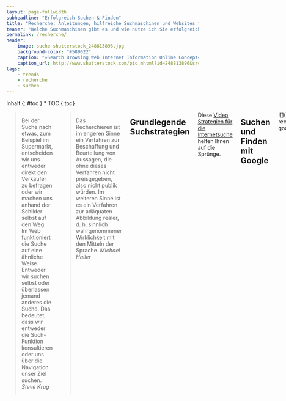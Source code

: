 ```yaml
---
layout: page-fullwidth
subheadline: "Erfolgreich Suchen & Finden"
title: "Recherche: Anleitungen, hilfreiche Suchmaschinen und Websites für die Recherche"
teaser: "Welche Suchmaschinen gibt es und wie nutze ich Sie erfolgreich? Wie filtere ich Suchanfragen bereits mit der Suchmaschine? Anleitungen, Tipps und Tricks für die erfolgreiche Suche."
permalink: /recherche/
header:
    image: suche-shutterstock_248813896.jpg
    background-color: "#589022"
    caption: "»Search Browsing Web Internet Information Online Concept« von Shutterstock"
    caption_url: http://www.shutterstock.com/pic.mhtml?id=248813896&src=id
tags:
    - trends
    - recherche
    - suchen
---
```

<div class="row">
<div class="medium-5 medium-push-7 columns" markdown="1">
<div class="panel radius" markdown="1">
Inhalt
{: #toc }
*  TOC
{:toc}
</div>
</div><!-- /.medium-5.columns -->


<div class="medium-7 medium-pull-5 columns" markdown="1">

> Bei der Suche nach etwas, zum Beispiel im Supermarkt, entscheiden wir uns entweder direkt den Verkäufer zu befragen oder wir machen uns anhand der Schilder selbst auf den Weg. Im Web funktioniert die Suche auf eine ähnliche Weise. Entweder wir suchen selbst oder überlassen jemand anderes die Suche. Das bedeutet, dass wir entweder die Such-Funktion konsultieren oder uns über die Navigation unser Ziel suchen. <cite>Steve Krug</cite>

> Das Recherchieren ist im engeren Sinne ein Verfahren zur Beschaffung und Beurteilung von Aussagen, die ohne dieses Verfahren nicht preisgegeben, also nicht publik würden. Im weiteren Sinne ist es ein Verfahren zur adäquaten Abbildung realer, d. h. sinnlich wahrgenommener Wirklichkeit mit den Mitteln der Sprache. <cite>Michael Haller</cite>


## Grundlegende Suchstrategien

Diese [Video Strategien für die Internetsuche][4] helfen Ihnen auf die Sprünge.




## Suchen und Finden mit Google

![]({{ site.urlimg }}text-recherche-google_logo_animation.gif)

Die Google-Suchmaske ist ein mächtiges Werkzeug, wenn man die wichtigsten Befehle bzw. Parameter kennt. Die Parameter müssen Sie sich nicht unbedingt auswendig können, dafür gibt es die [erweiterte Suche von Google mit mehr Suchoptionen][6].

Es schadet aber nicht ihrem Gedächtnis, wenn Sie es ein wenig trainieren. Ich bin mir sicher, Sie werden in ihrem Leben noch viel mit Google suchen und wenn Sie die Befehle kennen, erleichtert das unnötige Klickerei und spart Ihnen vor allem Zeit.




Begriffe erläutert Google, wenn Sie `definiere` plus einen Suchbegriff in die Suchmaske eingibt.

[definiere XHTML](http://www.google.de/search?q=definiere+xhtml)
{: .button.radius.info.tiny }


Mit Google können Sie auch gezielt *nur eine Website durchsuchen*. Geben Sie dazu `site:website-namen.de` plus Suchbegriffe ein. Der Paramter `site:` plus die Website-Domain befiehlt der Suchmaschine nur diese eine Domain zu durchsuchen.

Finden Sie auf Phlow z.B. nicht die Seminare für Journalismus, können Sie auf die Mithilfe von Google zurückgreifen. 

[site:phlow.de Seminare Journalismus Schreiben](http://www.google.de/search?q=site%3Aphlow.de+seminare+journalismus+schreiben)
{: .button.radius.info.tiny }


Mit `filetype:` sucht man gezielt nach Dateitypen. Möglich sind die Dateiendungen .pdf, .xls, .ps, .doc, .ppt oder .rtf.

[filetype:pdf social media umfrage](http://www.google.de/search?q=filetype%3Apdf+social+media+umfrage)
{: .button.radius.info.tiny }




Mit `intitle:` durchsuchen Sie gezielt den Titel eines Dokumentes nach einem Suchbegriff. Möchten Sie nach mehreren Begriffen suchen, tippen Sie `allintitle:` in die Suchmaske.

[intitle:netlabel](http://www.google.de/search?q=intitle%3Anetlabel)
{: .button.radius.info.tiny }

[allintitle:mp3 download musik](http://www.google.de/search?q=allintitle%3Amp3+download+musik)
{: .button.radius.info.tiny }

Mit `inurl:` durchsuchen Sie den Google-Index gezielt nach URL-Adressen.

[inurl:netaudio](http://www.google.de/search?hl=de&q=inurl%3Anetaudio)
{: .button.radius.info.tiny }


Über den Link Cache, unterhalb eines Suchergebnisses, ruft man eine von Google zwischengespeicherte Version der Webseite auf. Diese Funktion erlaubt oftmals den Aufruf bereits gelöschter Dokumente.




## Zeitraum der Google-Suche eingrenzen

Oft sucht man Nachrichten oder Dokumente, die in den letzten Stunden, Tagen oder Monaten stattgefunden haben oder erschienen sind. So will man zum Beispiel nach einem Sportereignis oder nach einer politischen Wahl, die Nachrichten der letzten 24 Stunden durchsuchen. Oder Sie recherchieren aktuelle Statistiken zur Verwendung von Social Media-Apps. 

Genau für diese Art von Recherche bietet Google die gezielte zeitliche Suche. Hierbei spielt der zeitliche Rahmen keine Rolle. Sie können die Suche sogar auf einen Zeitraum mit weniger als 24 Stunden begrenzen. Dazu nutzen Sie einfach den Parameter `as_qdr`, um den Zeitraum einzugrenzen.

Mit `as_qdr` können Sie drei Werte für die Suche maßschneidern. Das sind:

- `dnumber` - Anzahl vergangenener Tage (z.B.: d10)
- `wnumber` - Anzahl vergangenener Wochen
- `ynumber` - Anzahl vergangenener Jahre

Außerdem können Sie mittels des Suchparameters `as_qdr` auch die von Google zuletzt gefundenen Dokumente auflisten. Wollen Sie zum Beispiel zu einem aktuellen Thema, wie z.B. neuen Nachrichten zum Thema *absturz german wings pilot*, auf dem Laufenden bleiben, benötigen Sie einen Suchbefehl, der wie folgt aussehen könnte:

<http://www.google.com/search?q=german+wing+absturz+pilot&as_qdr=d1>

Die obige Suche zeigt alle neuen URLs zur Abfrage der Suchbegriffe *absturz german wings pilot*, des letzten Tages. Denn `d1` steht für »one day«.

Hilfreich ist die Funktion auch für Webmaster und Suchmaschinenoptimierer. Möchten Sie z.B. sehen, welche URLs der eigenen Website in den letzten 7 Tagen von Google entdeckt wurden, würde der Suchbefehl für *magazin.phlow.de* wie folgt aussehen:

<http://www.google.com/search?q=site:magazin.phlow.de&as_qdr=d7>

Während im obigen Suchbefehl der Parameter `site:magazin.phlow.de` die Suche auf die die Domain *magazin.phlow.de* beschränkt, grenzen Sie mit `as_qdr=d7` die Ergebnisse auf die letzten sieben Tage ein.



## Nachrichtenrecherche

Über die beiden Nachrichtenportale [Google News][2] und [Yahoo News][3] greift man per Suche auf einen reichhaltigen Katalog von Nachrichten zu. RSS-Feeds für die jeweilige Suche ermöglichen das Abonnement von Nachrichtentickern zu bestimmten Suchbegriffen.



## Stichwörter im Auge behalten mit Google Alert

[Google Alert][1] eignet sich hervorragend, um Schlagworte zu beobachten. Google Alert funktioniert per Email-Benachrichtigung. Sie abonnieren Schlagworte und sobald diese in Nachrichten oder in der Google-Suche neu auftauchen, benachrichtigt Sie der Google Alert Service von Google.




## Websites analysieren mit Website Analyse-Tools

**Wer und was verbirgt sich hinter einer Website?**

Hilfestellung um fremde Websites zu analysieren und herauszufinden wem die Website gehört, welche Inhalte sie präsentiert und wieviel Besucher sie hat.

Um den Traffic und die »Bonität« fremder Websites zu überprüfen, eignet sich  Alexa. Mit Alexa können Sie Websites vergleichen.


### Besitzer einer Website (Domain, Internetadresse) herausfinden

![]({{ site.urlimg }}whois-domaintools.jpg)

Um den Besitzer einer deutschen Domain zu recherchieren, greift man auf die Datenbank der DENIC zurück. Die [DENIC](http://www.denic.de/) ist die zentrale Registrierungsstelle für alle deutschen Domains der Top Level Domain .de. Um den Besitzer einer Domain herauszufinden, müssen Sie lediglich den Domainnamen ohne *.de* in das Suchfeld eingeben. Bei Zeit.de wäre das einfach nur `zeit`. Anschließend müssen Sie nur noch ein Captcha lösen.

Um einen Besitzer einer internationalen Domain zu recherchieren – z.B. Domains mit Endungen wie .org, .com oder .net – nutzen Sie am Besten einen Whois-Service wie [whois.domaintools.com](http://whois.domaintools.com/). Dort geben Sie einfach die Domain ein, über die Sie mehr erfahren möchten und erhalten anschließend zahlreiche Informationen zur jeweiligen Domain. Mit Domaintools.com lassen sich auch Besitzer deutscher Domains recherchieren.







## Allgemeine Suchmaschinen

[Google](https://www.google.de)
:   80% bis 90% der Deutschen nutzen Google für die Suche

[Bing](http://www.bing.com/)
:   Bing ist die Suchmaschine von Microsoft

[duckduckgo.com](https://duckduckgo.com/)
:   DuckDuckGo ist eine Suchmaschine, die keine persönlichen Informationen sammelt.



## Blogs zum Thema Recherche

- [recherche-info.de](http://recherche-info.de/)


## Recherche nach Musikern und Bands

[Laut.de](http://www.laut.de/Artists)
:    Informationen über Musiker, Bands und Einzelkünstler

[allmusic.com](http://www.allmusic.com/)
:    Exzellenter englischsprachiger Katalog für Informationen zu Bands und Musikern

[discogs.com](http://www.discogs.com/)
:   Umfangreicher Katalog mit Musikveröffentlichungen


    

## Filmrecherche

[www.filmstarts.de](http://www.filmstarts.de/)
:   Deutsche Website rund um Filme und Serien 

[www.imdb.com](http://www.imdb.com/)
:    Datenbank und Community rund um Filme und Schauspieler

[www.allmovie.com](http://www.allmovie.com/)
:   Internet-Datenbank  mit zahlreichen Filminformationen

[www.metacritic.com](http://www.metacritic.com/)
:   Metacritic sammelt Filmkritiken und erstellt daraus einen allgemeinen Wert

[rottentomatoes.com](http://www.rottentomatoes.com/)
:   Rotten Tomatoes sammelt Filmkritiken und erstellt daraus einen allgemeinen Wert



## Spezial Recherche

[www.copyscape.com](http://www.copyscape.com/)
:   Suchmaschine die nach Textplagiaten einer Webseite sucht

[www.dpma.de](http://www.dpma.de)
:   Deutsches Patent- und Markenamt - Recherche nach Marken und Patenten



## Website Recherche

[www.alexa.com](http://www.alexa.com/)
:   Recherche für die Auswertung von Qualität, Traffic und Verlinkung einer Website





</div><!-- /.medium-7.columns -->
</div><!-- /.row -->





 [1]: http://www.google.com/alerts
 [2]: http://news.google.de
 [3]: http://de.news.yahoo.com
 [4]: https://www.commoncraft.com/video/strategien-f%C3%BCr-die-internetsuche-klarem-deutsch
 [5]: #
 [6]: http://www.google.de/advanced_search
 [7]: #
 [8]: #
 [9]: #
 [10]: #